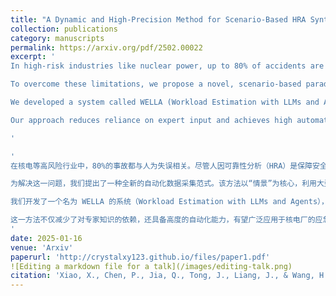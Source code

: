 ```yaml
---
title: "A Dynamic and High-Precision Method for Scenario-Based HRA Synthetic Data Collection in Multi-Agent Collaborative Environments Driven by LLMs"
collection: publications
category: manuscripts
permalink: https://arxiv.org/pdf/2502.00022
excerpt: '
In high-risk industries like nuclear power, up to 80% of accidents are caused by human error. While Human Reliability Analysis (HRA) plays a key role in enhancing safety, most current approaches rely heavily on expert judgment, making them subjective, time-consuming, and poorly suited for capturing real-time dynamics.

To overcome these limitations, we propose a novel, scenario-based paradigm for automated HRA data collection. Our method leverages large language models (LLMs) to simulate multi-agent collaboration in control rooms of high-temperature gas-cooled reactors (HTGRs), enabling real-time prediction of operator workload and situational awareness.

We developed a system called WELLA (Workload Estimation with LLMs and Agents), which combines empirical data with collaborative agent modeling. Experimental results show that WELLA significantly outperforms existing commercial models such as GPT-4 and Claude in prediction accuracy.

Our approach reduces reliance on expert input and achieves high automation, making it highly applicable to emergency drills, operator training, and human-machine interface optimization in nuclear power plants. Looking ahead, we aim to extend this framework to broader industrial domains, providing intelligent support for human risk management.

'

'
在核电等高风险行业中，80%的事故都与人为失误相关。尽管人因可靠性分析（HRA）是保障安全的重要手段，但目前的数据采集方式大多依赖专家判断，不仅主观性强，还耗时费力，难以动态反映实际工作负荷。

为解决这一问题，我们提出了一种全新的自动化数据采集范式。该方法以“情景”为核心，利用大型语言模型（LLM）模拟核电厂主控室多位操作者在复杂任务中的工作状态，实现对工作负荷和情景意识的实时预测。

我们开发了一个名为 WELLA 的系统（Workload Estimation with LLMs and Agents），结合实地采集的数据和多智能体协同模拟，实现了对操作者负荷的高精度建模。结果显示，该系统在预测精度上全面超越当前主流的商业模型，如 GPT-4 和 Claude。

这一方法不仅减少了对专家知识的依赖，还具备高度的自动化能力，有望广泛应用于核电厂的应急演练、人员培训和界面优化等场景。未来，我们还计划将其扩展至更广泛的工业领域，为人因风险管理提供智能化支持。
'
date: 2025-01-16
venue: 'Arxiv'
paperurl: 'http://crystalxy123.github.io/files/paper1.pdf'
![Editing a markdown file for a talk](/images/editing-talk.png)
citation: 'Xiao, X., Chen, P., Jia, Q., Tong, J., Liang, J., & Wang, H. (2025). A Dynamic and High-Precision Method for Scenario-Based HRA Synthetic Data Collection in Multi-Agent Collaborative Environments Driven by LLMs. arXiv preprint arXiv:2502.00022.'
---
```


